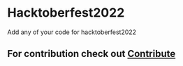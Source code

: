 # Hacktoberfest2022
Add any of your code for hacktoberfest2022

## For contribution check out [Contribute](./Contribute.md)